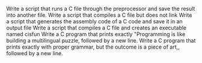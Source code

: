 Write a script that runs a C file through the preprocessor and save the result into another file.
Write a script that compiles a C file but does not link
Write a script that generates the assembly code of a C code and save it in an output file
Write a script that compiles a C file and creates an executable named cisfun
Write a C program that prints exactly "Programming is like building a multilingual puzzle, followed by a new line.
Write a C program that prints exactly with proper grammar, but the outcome is a piece of art,, followed by a new line.

